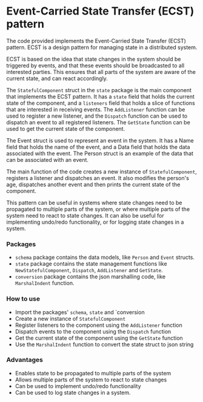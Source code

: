 # Event-Carried State Transfer (ECST) pattern

The code provided implements the Event-Carried State Transfer (ECST) pattern. ECST is a design pattern for managing state in a distributed system.

ECST is based on the idea that state changes in the system should be triggered by events, and that these events should be broadcasted to all interested parties. This ensures that all parts of the system are aware of the current state, and can react accordingly.

The `StatefulComponent` struct in the `state` package is the main component that implements the ECST pattern. 
It has a `state` field that holds the current state of the component, and a `listeners` field that holds a slice of functions that are interested in receiving events. 
The `AddListener` function can be used to register a new listener, and the `Dispatch` function can be used to dispatch an event to all registered listeners.
The `GetState` function can be used to get the current state of the component.

The Event struct is used to represent an event in the system. It has a Name field that holds the name of the event, and a Data field that holds the data associated with the event. The Person struct is an example of the data that can be associated with an event.

The main function of the code creates a new instance of `StatefulComponent`, registers a listener and dispatches an event. It also modifies the person's age, dispatches another event and then prints the current state of the component.


This pattern can be useful in systems where state changes need to be propagated to multiple parts of the system, or where multiple parts of the system need to react to state changes. It can also be useful for implementing undo/redo functionality, or for logging state changes in a system.

### Packages

- `schema` package contains the data models, like `Person` and `Event` structs.
- `state` package contains the state management functions like `NewStatefulComponent`, `Dispatch`, `AddListener` and `GetState`.
- `conversion` package contains the json marshalling code, like `MarshalIndent` function.

### How to use

- Import the packages' `schema`, `state` and `conversion
- Create a new instance of `StatefulComponent`
- Register listeners to the component using the `AddListener` function
- Dispatch events to the component using the `Dispatch` function
- Get the current state of the component using the `GetState` function
- Use the `MarshalIndent` function to convert the state struct to json string

### Advantages

- Enables state to be propagated to multiple parts of the system
- Allows multiple parts of the system to react to state changes
- Can be used to implement undo/redo functionality
- Can be used to log state changes in a system.